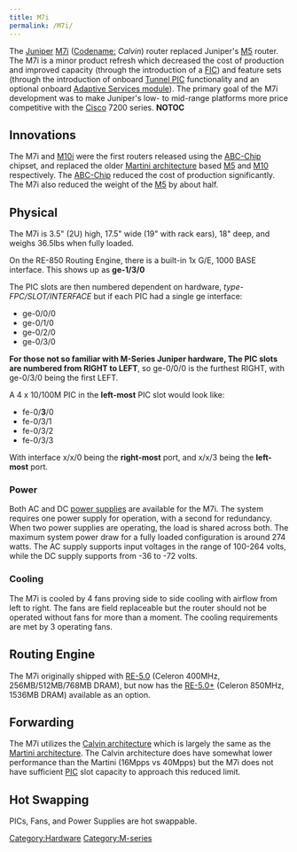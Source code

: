 ```yaml
---
title: M7i
permalink: /M7i/
---
```


The [Juniper](/Juniper "wikilink") [M7i](/M7i "wikilink") ([Codename:](/codenames "wikilink") *Calvin*) router replaced Juniper's [M5](/M5 "wikilink") router. The M7i is a minor product refresh which decreased the cost of production and improved capacity (through the introduction of a [FIC](/FIC "wikilink")) and feature sets (through the introduction of onboard [Tunnel PIC](/Tunnel_PIC "wikilink") functionality and an optional onboard [Adaptive Services module](/Adaptive_Services_module "wikilink")). The primary goal of the M7i development was to make Juniper's low- to mid-range platforms more price competitive with the [Cisco](/Cisco "wikilink") 7200 series. __NOTOC__

Innovations
-----------

The M7i and [M10i](/M10i "wikilink") were the first routers released using the [ABC-Chip](/ABC-Chip "wikilink") chipset, and replaced the older [Martini architecture](/Martini_architecture "wikilink") based [M5](/M5 "wikilink") and [M10](/M10 "wikilink") respectively. The [ABC-Chip](/ABC-Chip "wikilink") reduced the cost of production significantly. The M7i also reduced the weight of the [M5](/M5 "wikilink") by about half.

Physical
--------

The M7i is 3.5" (2U) high, 17.5" wide (19" with rack ears), 18" deep, and weighs 36.5lbs when fully loaded.

On the RE-850 Routing Engine, there is a built-in 1x G/E, 1000 BASE interface. This shows up as **ge-1/3/0**

The PIC slots are then numbered dependent on hardware, *type-FPC/SLOT/INTERFACE* but if each PIC had a single ge interface:

-   ge-0/0/0
-   ge-0/1/0
-   ge-0/2/0
-   ge-0/3/0

**For those not so familiar with M-Series Juniper hardware, The PIC slots are numbered from RIGHT to LEFT**, so ge-0/0/0 is the furthest RIGHT, with ge-0/3/0 being the first LEFT.

A 4 x 10/100M PIC in the **left-most** PIC slot would look like:

-   fe-0/**3**/0
-   fe-0/3/1
-   fe-0/3/2
-   fe-0/3/3

With interface x/x/0 being the **right-most** port, and x/x/3 being the **left-most** port.

### Power

Both AC and DC [power supplies](/power_supplies "wikilink") are available for the M7i. The system requires one power supply for operation, with a second for redundancy. When two power supplies are operating, the load is shared across both. The maximum system power draw for a fully loaded configuration is around 274 watts. The AC supply supports input voltages in the range of 100-264 volts, while the DC supply supports from -36 to -72 volts.

### Cooling

The M7i is cooled by 4 fans proving side to side cooling with airflow from left to right. The fans are field replaceable but the router should not be operated without fans for more than a moment. The cooling requirements are met by 3 operating fans.

Routing Engine
--------------

The M7i originally shipped with [RE-5.0](/RE-400 "wikilink") (Celeron 400MHz, 256MB/512MB/768MB DRAM), but now has the [RE-5.0+](/RE-850 "wikilink") (Celeron 850MHz, 1536MB DRAM) available as an option.

Forwarding
----------

The M7i utilizes the [Calvin architecture](/Calvin_architecture "wikilink") which is largely the same as the [Martini architecture](/Martini_architecture "wikilink"). The Calvin architecture does have somewhat lower performance than the Martini (16Mpps vs 40Mpps) but the M7i does not have sufficient [PIC](/PIC "wikilink") slot capacity to approach this reduced limit.

Hot Swapping
------------

PICs, Fans, and Power Supplies are hot swappable.

[Category:Hardware](/Category:Hardware "wikilink") [Category:M-series](/Category:M-series "wikilink")